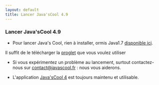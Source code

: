 ```yaml
---
layout: default
title: Lancer Java'sCool 4.9
---
```


###  Lancer Java'sCool 4.9

* Pour lancer Java's Cool, rien à installer, ormis Java1.7 [disponible ici](http://www.java.com/fr/download). 

Il suffit de le télécharger la [proglet](../wpages/proglets.html) que vous voulez utiliser

* Si vous expérimentez un problème au lancement, surtout contactez-nous sur [contact@javascool.fr](mailto:contact@javascool.fr) : nous vous aiderons.

* L'application [Java'sCool 4](http://javascool.gforge.inria.fr/javascool-proglets.jar) est toujours maintenu et utilisable.

